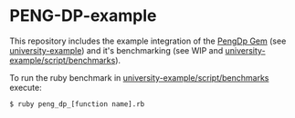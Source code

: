 # PENG-DP-example

This repository includes the example integration of the [PengDp Gem](https://github.com/philip-groneberg/PENG-DP) (see [university-example](https://github.com/philip-groneberg/PENG-DP-example/tree/master/university_example)) and it's benchmarking (see WIP and [university-example/script/benchmarks](https://github.com/philip-groneberg/PENG-DP-example/tree/master/university_example/script/benchmarks)).

To run the ruby benchmark in [university-example/script/benchmarks](https://github.com/philip-groneberg/PENG-DP-example/tree/master/university_example/script/benchmarks) execute:

    $ ruby peng_dp_[function name].rb
